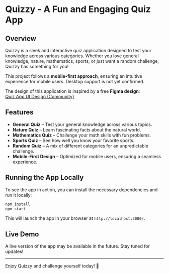 # Quizzy - A Fun and Engaging Quiz App

## Overview

Quizzy is a sleek and interactive quiz application designed to test your knowledge across various categories. Whether you love general knowledge, nature, mathematics, sports, or just want a random challenge, Quizzy has something for you!

This project follows a **mobile-first approach**, ensuring an intuitive experience for mobile users. Desktop support is not yet confirmed.

The design of this application is inspired by a free **Figma design**:  
[Quiz App UI Design (Community)](<https://www.figma.com/design/IsGTCejaWbIIP207YlFTS2/Quiz-App-UI-Design-(Community)?node-id=28-95&t=9obV2qJ18VwDpKNN-0>)

## Features

- **General Quiz** – Test your general knowledge across various topics.
- **Nature Quiz** – Learn fascinating facts about the natural world.
- **Mathematics Quiz** – Challenge your math skills with fun problems.
- **Sports Quiz** – See how well you know your favorite sports.
- **Random Quiz** – A mix of different categories for an unpredictable challenge.
- **Mobile-First Design** – Optimized for mobile users, ensuring a seamless experience.

## Running the App Locally

To see the app in action, you can install the necessary dependencies and run it locally:

```bash
npm install
npm start
```

This will launch the app in your browser at `http://localhost:3000/`.

## Live Demo

A live version of the app may be available in the future. Stay tuned for updates!

---

Enjoy Quizzy and challenge yourself today! 🎉
